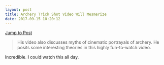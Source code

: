 ```yaml
---
layout: post
title: Archery Trick Shot Video Will Mesmerize
date: 2017-09-15 18:20:12
---
```

[Jump to Post](https://gearjunkie.com/lars-anderson-archery-trick-shot-combat-video)

>His video also discusses myths of cinematic portrayals of archery. He posits some interesting theories in this highly fun-to-watch video.

Incredible. I could watch this all day.